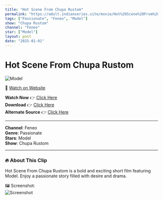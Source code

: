 ```yaml
---
title: "Hot Scene From Chupa Rustom"
permalink: "https://adult.indianseries.site/movie/Hot%20Scene%20From%20Chupa%20Rustom"
tags: ["Passionate", "Feneo", "Model"]
show: "Chupa Rustom"
channel: "Feneo"
star: ["Model"]
layout: post
date: "2025-01-01"
---
```


# Hot Scene From Chupa Rustom

![Model](https://shorts.desisins.com/wp-content/uploads/2024/06/Chupa-Rustom.jpg)

🔗 [Watch on Website](https://adult.indianseries.site/movie/Hot%20Scene%20From%20Chupa%20Rustom)

**Watch Now** 👉 [Click Here](https://adult.indianseries.site/movie/Hot%20Scene%20From%20Chupa%20Rustom)  
**Download** 👉 [Click Here](https://adult.indianseries.site/movie/Hot%20Scene%20From%20Chupa%20Rustom)  
**Alternate Source** 👉 [Click Here](https://adult.indianseries.site/movie/Hot%20Scene%20From%20Chupa%20Rustom)

---

**Channel**: Feneo  
**Genre**: Passionate  
**Stars**: Model  
**Show**: Chupa Rustom

---

### 🔥 About This Clip

Hot Scene From Chupa Rustom is a bold and exciting short film featuring Model. Enjoy a passionate story filled with desire and drama.
 
🖼️ Screenshot:  
![Screenshot](https://shorts.desisins.com/wp-content/uploads/2024/06/Chupa-Rustom.jpg)
